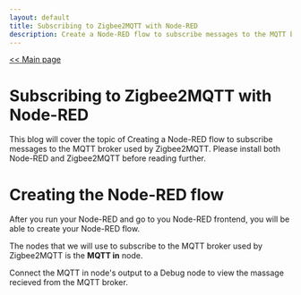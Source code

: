 ```yaml
---
layout: default
title: Subscribing to Zigbee2MQTT with Node-RED
description: Create a Node-RED flow to subscribe messages to the MQTT broker used by Zigbee2MQTT.
---
```


[<< Main page](https://supakornpholsiri.github.io/)

# Subscribing to Zigbee2MQTT with Node-RED

This blog will cover the topic of Creating a Node-RED flow to subscribe messages to the MQTT broker used by Zigbee2MQTT. Please install both Node-RED and Zigbee2MQTT before reading further.

# Creating the Node-RED flow

After you run your Node-RED and go to you Node-RED frontend, you will be able to create your Node-RED flow.



The nodes that we will use to subscribe to the MQTT broker used by Zigbee2MQTT is the **MQTT in** node.



Connect the MQTT in node's output to a Debug node to view the massage recieved from the MQTT broker.
